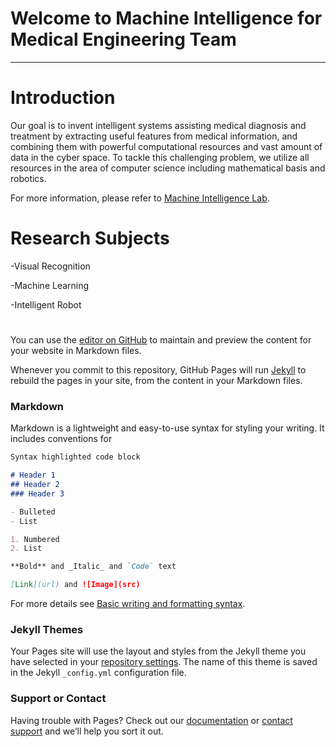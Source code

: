 # Welcome to Machine Intelligence for Medical Engineering Team
---

# Introduction
Our goal is to invent intelligent systems assisting medical diagnosis and treatment by extracting useful features from medical information, and combining them with powerful computational resources and vast amount of data in the cyber space. To tackle this challenging problem, we utilize all resources in the area of computer science including mathematical basis and robotics.

For more information, please refer to [Machine Intelligence Lab](https://www.mi.t.u-tokyo.ac.jp/en).


# Research Subjects

-Visual Recognition

-Machine Learning

-Intelligent Robot

#


You can use the [editor on GitHub](https://github.com/MedicalEngRIKEN/MedicalEngRIKEN.github.io/edit/main/index.md) to maintain and preview the content for your website in Markdown files.

Whenever you commit to this repository, GitHub Pages will run [Jekyll](https://jekyllrb.com/) to rebuild the pages in your site, from the content in your Markdown files.

### Markdown

Markdown is a lightweight and easy-to-use syntax for styling your writing. It includes conventions for

```markdown
Syntax highlighted code block

# Header 1
## Header 2
### Header 3

- Bulleted
- List

1. Numbered
2. List

**Bold** and _Italic_ and `Code` text

[Link](url) and ![Image](src)
```

For more details see [Basic writing and formatting syntax](https://docs.github.com/en/github/writing-on-github/getting-started-with-writing-and-formatting-on-github/basic-writing-and-formatting-syntax).

### Jekyll Themes

Your Pages site will use the layout and styles from the Jekyll theme you have selected in your [repository settings](https://github.com/MedicalEngRIKEN/MedicalEngRIKEN.github.io/settings/pages). The name of this theme is saved in the Jekyll `_config.yml` configuration file.

### Support or Contact

Having trouble with Pages? Check out our [documentation](https://docs.github.com/categories/github-pages-basics/) or [contact support](https://support.github.com/contact) and we’ll help you sort it out.
